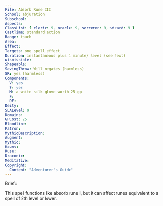 ```yaml
---
File: Absorb Rune III
School: abjuration
Subschool: 
Aspects: 
ClassList: { cleric: 9, oracle: 9, sorcerer: 9, wizard: 9 }
CastTime: standard action
Range: touch
Area: 
Effect: 
Targets: one spell effect
Duration: instantaneous plus 1 minute/ level (see text)
Dismissible: 
Shapeable: 
SavingThrow: Will negates (harmless)
SR: yes (harmless)
Components:
  V: yes
  S: yes
  M: a white silk glove worth 25 gp
  F: 
  DF: 
Deity: 
SLALevel: 9
Domains: 
GPCost: 25
Bloodline: 
Patron: 
MythicDescription: 
Augment: 
Mythic: 
Haunt: 
Ruse: 
Draconic: 
Meditative: 
Copyright:
  Content: "Adventurer's Guide"
---
```

Brief:: 

This spell functions like absorb rune I, but it can affect runes equivalent to a spell of 8th level or lower.
